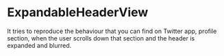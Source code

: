 ExpandableHeaderView
====================

It tries to reproduce the behaviour that you can find on Twitter app, profile section, when the user scrolls down that section and the header is expanded and blurred.
